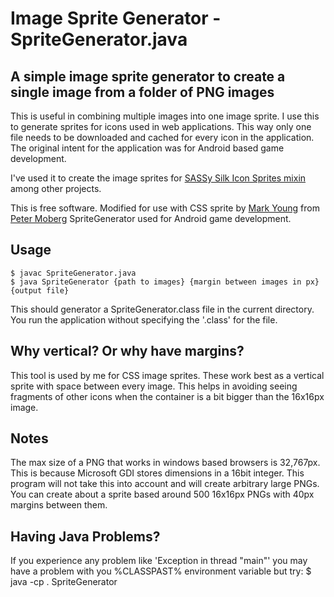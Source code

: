 # Image Sprite Generator - SpriteGenerator.java
## A simple image sprite generator to create a single image from a folder of PNG images

This is useful in combining multiple images into one image sprite.  I use this to generate sprites for icons used in web applications.  This way only one file needs to be downloaded and cached for every icon in the application.  The original intent for the application was for Android based game development.

I've used it to create the image sprites for [SASSy Silk Icon Sprites mixin][sassy_sprites] among other projects.

This is free software.  Modified for use with CSS sprite by [Mark Young][zarzax_home] from [Peter Moberg][peter_home] SpriteGenerator used for Android game development.

## Usage
    $ javac SpriteGenerator.java
    $ java SpriteGenerator {path to images} {margin between images in px} {output file}

This should generator a SpriteGenerator.class file in the current directory.  You run the application without specifying the '.class' for the file.

## Why vertical?  Or why have margins?
This tool is used by me for CSS image sprites.  These work best as a vertical sprite with space between every image.  This helps in avoiding seeing fragments of other icons when the container is a bit bigger than the 16x16px image.
 

## Notes
The max size of a PNG that works in windows based browsers is 32,767px.  This is because Microsoft GDI stores dimensions in a 16bit integer.  This program will not take this into account and will create arbitrary large PNGs.  You can create about a sprite based around 500 16x16px PNGs with 40px margins between them.

## Having Java Problems?
If you experience any problem like 'Exception in thread "main"' you may have a problem with you %CLASSPAST% environment variable but try:
    $ java -cp . SpriteGenerator



[zarzax_home]: http://www.zarzax.com
[sassy_sprites]: https://github.com/zarzax/sassy-silk-sprites
[peter_home]: http://sourcecodebean.com/archives/a-simple-image-sprite-generator-in-java/1065